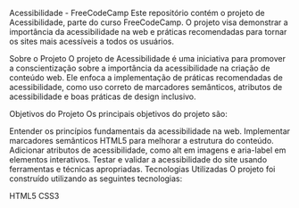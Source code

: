 Acessibilidade - FreeCodeCamp
Este repositório contém o projeto de Acessibilidade, parte do curso FreeCodeCamp. O projeto visa demonstrar a importância da acessibilidade na web e práticas recomendadas para tornar os sites mais acessíveis a todos os usuários.

Sobre o Projeto
O projeto de Acessibilidade é uma iniciativa para promover a conscientização sobre a importância da acessibilidade na criação de conteúdo web. Ele enfoca a implementação de práticas recomendadas de acessibilidade, como uso correto de marcadores semânticos, atributos de acessibilidade e boas práticas de design inclusivo.

Objetivos do Projeto
Os principais objetivos do projeto são:

Entender os princípios fundamentais da acessibilidade na web.
Implementar marcadores semânticos HTML5 para melhorar a estrutura do conteúdo.
Adicionar atributos de acessibilidade, como alt em imagens e aria-label em elementos interativos.
Testar e validar a acessibilidade do site usando ferramentas e técnicas apropriadas.
Tecnologias Utilizadas
O projeto foi construído utilizando as seguintes tecnologias:

HTML5
CSS3